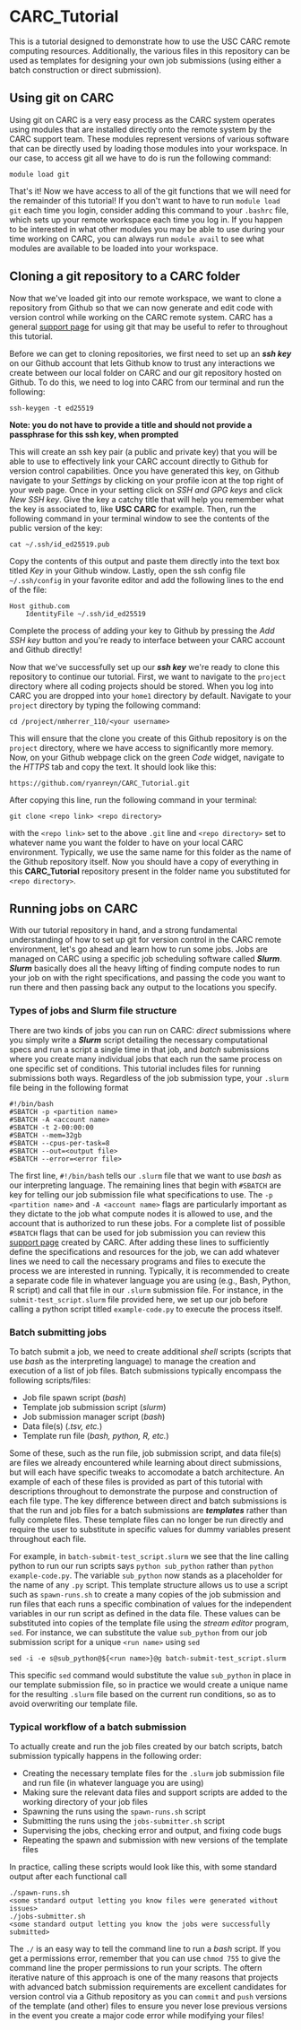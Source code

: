 # CARC_Tutorial
This is a tutorial designed to demonstrate how to use the USC CARC remote computing resources. Additionally, the various files in this repository can be used as templates for designing your own job submissions (using either a batch construction or direct submission).

## Using git on CARC
Using git on CARC is a very easy process as the CARC system operates using modules that are installed directly onto the remote system by the CARC support team. These modules represent versions of various software that can be directly used by loading those modules into your workspace. In our case, to access git all we have to do is run the following command:
```
module load git
```
That's it! Now we have access to all of the git functions that we will need for the remainder of this tutorial! If you don't want to have to run `module load git` each time you login, consider adding this command to your `.bashrc` file, which sets up your remote workspace each time you log in. If you happen to be interested in what other modules you may be able to use during your time working on CARC, you can always run `module avail` to see what modules are available to be loaded into your workspace.

## Cloning a git repository to a CARC folder
Now that we've loaded git into our remote workspace, we want to clone a repository from Github so that we can now generate and edit code with version control while working on the CARC remote system. CARC has a general [support page](https://www.carc.usc.edu/user-guides/hpc-systems/software/git) for using git that may be useful to refer to throughout this tutorial. 

Before we can get to cloning repositories, we first need to set up an ***ssh key*** on our Github account that lets Github know to trust any interactions we create between our local folder on CARC and our git repository hosted on Github. To do this, we need to log into CARC from our terminal and run the following:
```
ssh-keygen -t ed25519
```
**Note: you do not have to provide a title and should not provide a passphrase for this ssh key, when prompted**

This will create an ssh key pair (a public and private key) that you will be able to use to effectively link your CARC account directly to Github for version control capabilities. Once you have generated this key, on Github navigate to your *Settings* by clicking on your profile icon at the top right of your web page. Once in your setting click on *SSH and GPG keys* and click *New SSH key*. Give the key a catchy title that will help you remember what the key is associated to, like **USC CARC** for example. Then, run the following command in your terminal window to see the contents of the public version of the key:
```
cat ~/.ssh/id_ed25519.pub
```
Copy the contents of this output and paste them directly into the text box titled *Key* in your Github window. Lastly, open the ssh config file `~/.ssh/config` in your favorite editor and add the following lines to the end of the file:
```
Host github.com
    IdentityFile ~/.ssh/id_ed25519
```
Complete the process of adding your key to Github by pressing the *Add SSH key* button and you're ready to interface between your CARC account and Github directly!

Now that we've successfully set up our ***ssh key*** we're ready to clone this repository to continue our tutorial. First, we want to navigate to the `project` directory where all coding projects should be stored. When you log into CARC you are dropped into your `home1` directory by default. Navigate to your `project` directory by typing the following command:
```
cd /project/nmherrer_110/<your username>
```
This will ensure that the clone you create of this Github repository is on the `project` directory, where we have access to significantly more memory. Now, on your Github webpage click on the green *Code* widget, navigate to the *HTTPS* tab and copy the text. It should look like this:
```
https://github.com/ryanreyn/CARC_Tutorial.git
```
After copying this line, run the following command in your terminal:
```
git clone <repo link> <repo directory>
```
with the `<repo link>` set to the above `.git` line and `<repo directory>` set to whatever name you want the folder to have on your local CARC environment. Typically, we use the same name for this folder as the name of the Github repository itself. Now you should have a copy of everything in this **CARC_Tutorial** repository present in the folder name you substituted for `<repo directory>`.

## Running jobs on CARC
With our tutorial repository in hand, and a strong fundamental understanding of how to set up git for version control in the CARC remote environment, let's go ahead and learn how to run some jobs. Jobs are managed on CARC using a specific job scheduling software called ***Slurm***. ***Slurm*** basically does all the heavy lifting of finding compute nodes to run your job on with the right specifications, and passing the code you want to run there and then passing back any output to the locations you specify.

### Types of jobs and Slurm file structure
There are two kinds of jobs you can run on CARC: *direct* submissions where you simply write a ***Slurm*** script detailing the necessary computational specs and run a script a single time in that job, and *batch* submissions where you create many individual jobs that each run the same process on one specific set of conditions. This tutorial includes files for running submissions both ways. Regardless of the job submission type, your `.slurm` file being in the following format
```
#!/bin/bash
#SBATCH -p <partition name>
#SBATCH -A <account name>
#SBATCH -t 2-00:00:00
#SBATCH --mem=32gb
#SBATCH --cpus-per-task=8
#SBATCH --out=<output file>
#SBATCH --error=<error file>
```
The first line, `#!/bin/bash` tells our `.slurm` file that we want to use *bash* as our interpreting language. The remaining lines that begin with `#SBATCH` are key for telling our job submission file what specifications to use. The `-p <partition name>` and `-A <account name>` flags are particularly important as they dictate to the job what compute nodes it is allowed to use, and the account that is authorized to run these jobs. For a complete list of possible `#SBATCH` flags that can be used for job submission you can review this [support page](https://www.carc.usc.edu/user-guides/hpc-systems/using-our-hpc-systems/slurm-cheatsheet) created by CARC. After adding these lines to sufficiently define the specifications and resources for the job, we can add whatever lines we need to call the necessary programs and files to execute the process we are interested in running. Typically, it is recommended to create a separate code file in whatever language you are using (e.g., Bash, Python, R script) and call that file in our `.slurm` submission file. For instance, in the `submit-test_script.slurm` file provided here, we set up our job before calling a python script titled `example-code.py` to execute the process itself.

### Batch submitting jobs
To batch submit a job, we need to create additional *shell* scripts (scripts that use *bash* as the interpreting language) to manage the creation and execution of a list of job files. Batch submissions typically encompass the following scripts/files:
- Job file spawn script (*bash*)
- Template job submission script (*slurm*)
- Job submission manager script (*bash*)
- Data file(s) (*.tsv, etc.*)
- Template run file (*bash, python, R, etc.*)

Some of these, such as the run file, job submission script, and data file(s) are files we already encountered while learning about direct submissions, but will each have specific tweaks to accomodate a batch architecture. An example of each of these files is provided as part of this tutorial with descriptions throughout to demonstrate the purpose and construction of each file type. The key difference between direct and batch submissions is that the run and job files for a batch submissions are ***templates*** rather than fully complete files. These template files can no longer be run directly and require the user to substitute in specific values for dummy variables present throughout each file. 

For example, in `batch-submit-test_script.slurm` we see that the line calling python to run our run scripts says `python sub_python` rather than `python example-code.py`. The variable `sub_python` now stands as a placeholder for the name of any `.py` script. This template structure allows us to use a script such as `spawn-runs.sh` to create a many copies of the job submission and run files that each runs a specific combination of values for the independent variables in our run script as defined in the data file. These values can be substituted into copies of the template file using the *stream editor* program, `sed`. For instance, we can substitute the value `sub_python` from our job submission script for a unique `<run name>` using `sed`
```
sed -i -e s@sub_python@${<run name>}@g batch-submit-test_script.slurm
```
This specific `sed` command would substitute the value `sub_python` in place in our template submission file, so in practice we would create a unique name for the resulting `.slurm` file based on the current run conditions, so as to avoid overwriting our template file.

### Typical workflow of a batch submission
To actually create and run the job files created by our batch scripts, batch submission typically happens in the following order:
- Creating the necessary template files for the `.slurm` job submission file and run file (in whatever language you are using)
- Making sure the relevant data files and support scripts are added to the working directory of your job files
- Spawning the runs using the `spawn-runs.sh` script
- Submitting the runs using the `jobs-submitter.sh` script
- Supervising the jobs, checking error and output, and fixing code bugs
- Repeating the spawn and submission with new versions of the template files

In practice, calling these scripts would look like this, with some standard output after each functional call
```
./spawn-runs.sh
<some standard output letting you know files were generated without issues>
./jobs-submitter.sh
<some standard output letting you know the jobs were successfully submitted>
```
The `./` is an easy way to tell the command line to run a *bash* script. If you get a permissions error, remember that you can use `chmod 755` to give the command line the proper permissions to run your scripts. The oftern iterative nature of this approach is one of the many reasons that projects with advanced batch submission requirements are excellent candidates for version control via a Github repository as you can `commit` and `push` versions of the template (and other) files to ensure you never lose previous versions in the event you create a major code error while modifying your files!
